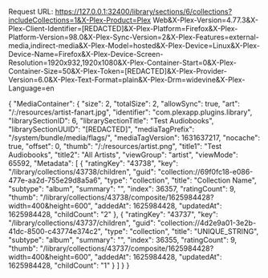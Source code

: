 Request URL: https://127.0.0.1:32400/library/sections/6/collections?includeCollections=1&X-Plex-Product=Plex Web&X-Plex-Version=4.77.3&X-Plex-Client-Identifier=[REDACTED]&X-Plex-Platform=Firefox&X-Plex-Platform-Version=98.0&X-Plex-Sync-Version=2&X-Plex-Features=external-media,indirect-media&X-Plex-Model=hosted&X-Plex-Device=Linux&X-Plex-Device-Name=Firefox&X-Plex-Device-Screen-Resolution=1920x932,1920x1080&X-Plex-Container-Start=0&X-Plex-Container-Size=50&X-Plex-Token=[REDACTED]&X-Plex-Provider-Version=6.0&X-Plex-Text-Format=plain&X-Plex-Drm=widevine&X-Plex-Language=en

{
	"MediaContainer": {
		"size": 2,
		"totalSize": 2,
		"allowSync": true,
		"art": "/:/resources/artist-fanart.jpg",
		"identifier": "com.plexapp.plugins.library",
		"librarySectionID": 6,
		"librarySectionTitle": "Test Audiobooks",
		"librarySectionUUID": "[REDACTED]",
		"mediaTagPrefix": "/system/bundle/media/flags/",
		"mediaTagVersion": 1631637217,
		"nocache": true,
		"offset": 0,
		"thumb": "/:/resources/artist.png",
		"title1": "Test Audiobooks",
		"title2": "All Artists",
		"viewGroup": "artist",
		"viewMode": 65592,
		"Metadata": [
			{
				"ratingKey": "43738",
				"key": "/library/collections/43738/children",
				"guid": "collection://69f0fc18-e086-477e-aa2d-755e29d8a5a6",
				"type": "collection",
				"title": "Collection Name",
				"subtype": "album",
				"summary": "",
				"index": 36357,
				"ratingCount": 9,
				"thumb": "/library/collections/43738/composite/1625984428?width=400&height=600",
				"addedAt": 1625984428,
				"updatedAt": 1625984428,
				"childCount": "2"
			},
			{
				"ratingKey": "43737",
				"key": "/library/collections/43737/children",
				"guid": "collection://4d2e9a01-3e2b-41dc-8500-c43774e374c2",
				"type": "collection",
				"title": "UNIQUE_STRING",
				"subtype": "album",
				"summary": "",
				"index": 36355,
				"ratingCount": 9,
				"thumb": "/library/collections/43737/composite/1625984428?width=400&height=600",
				"addedAt": 1625984428,
				"updatedAt": 1625984428,
				"childCount": "1"
			}
		]
	}
}
